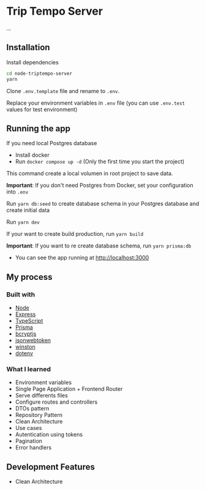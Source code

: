 # Trip Tempo Server

...

## Installation

Install dependencies

```bash
cd node-triptempo-server
yarn
```

Clone `.env.template` file and rename to `.env`.

Replace your environment variables in `.env` file (you can use `.env.test` values for test environment)

## Running the app

If you need local Postgres database

- Install docker
- Run `docker compose up -d` (Only the first time you start the project)

This command create a local volumen in root project to save data.

**Important**: If you don't need Postgres from Docker, set your configuration into `.env`

Run `yarn db:seed` to create database schema in your Postgres database and create initial data

Run `yarn dev`

If your want to create build production, run `yarn build`

**Important**: If you want to re create database schema, run `yarn prisma:db`

- You can see the app running at [http://localhost:3000](http://localhost:3000)

## My process

### Built with

- [Node](https://nodejs.org/en/)
- [Express](https://expressjs.com/)
- [TypeScript](https://www.typescriptlang.org/)
- [Prisma](https://www.prisma.io/)
- [bcryptjs](https://www.npmjs.com/package/bcryptjs)
- [jsonwebtoken](https://www.npmjs.com/package/jsonwebtoken)
- [winston](https://www.npmjs.com/package/winston)
- [dotenv](https://www.npmjs.com/package/dotenv)

### What I learned

- Environment variables
- Single Page Application + Frontend Router
- Serve differents files
- Configure routes and controllers
- DTOs pattern
- Repository Pattern
- Clean Architecture
- Use cases
- Autentication using tokens
- Pagination
- Error handlers

## Development Features

- Clean Architecture
